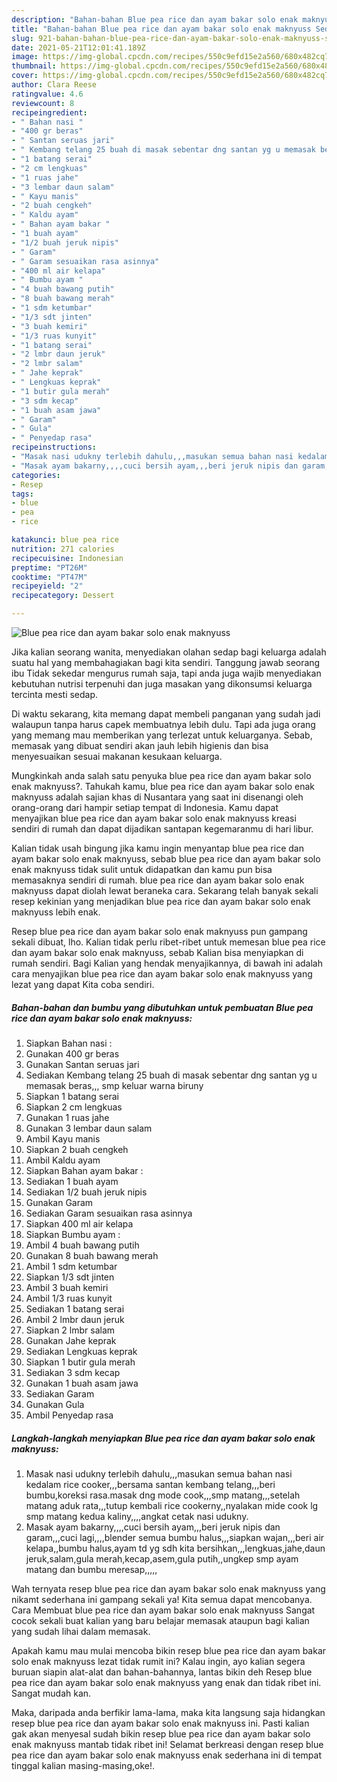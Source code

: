 ```yaml
---
description: "Bahan-bahan Blue pea rice dan ayam bakar solo enak maknyuss Sederhana Untuk Jualan"
title: "Bahan-bahan Blue pea rice dan ayam bakar solo enak maknyuss Sederhana Untuk Jualan"
slug: 921-bahan-bahan-blue-pea-rice-dan-ayam-bakar-solo-enak-maknyuss-sederhana-untuk-jualan
date: 2021-05-21T12:01:41.189Z
image: https://img-global.cpcdn.com/recipes/550c9efd15e2a560/680x482cq70/blue-pea-rice-dan-ayam-bakar-solo-enak-maknyuss-foto-resep-utama.jpg
thumbnail: https://img-global.cpcdn.com/recipes/550c9efd15e2a560/680x482cq70/blue-pea-rice-dan-ayam-bakar-solo-enak-maknyuss-foto-resep-utama.jpg
cover: https://img-global.cpcdn.com/recipes/550c9efd15e2a560/680x482cq70/blue-pea-rice-dan-ayam-bakar-solo-enak-maknyuss-foto-resep-utama.jpg
author: Clara Reese
ratingvalue: 4.6
reviewcount: 8
recipeingredient:
- " Bahan nasi "
- "400 gr beras"
- " Santan seruas jari"
- " Kembang telang 25 buah di masak sebentar dng santan yg u memasak beras smp keluar warna biruny"
- "1 batang serai"
- "2 cm lengkuas"
- "1 ruas jahe"
- "3 lembar daun salam"
- " Kayu manis"
- "2 buah cengkeh"
- " Kaldu ayam"
- " Bahan ayam bakar "
- "1 buah ayam"
- "1/2 buah jeruk nipis"
- " Garam"
- " Garam sesuaikan rasa asinnya"
- "400 ml air kelapa"
- " Bumbu ayam "
- "4 buah bawang putih"
- "8 buah bawang merah"
- "1 sdm ketumbar"
- "1/3 sdt jinten"
- "3 buah kemiri"
- "1/3 ruas kunyit"
- "1 batang serai"
- "2 lmbr daun jeruk"
- "2 lmbr salam"
- " Jahe keprak"
- " Lengkuas keprak"
- "1 butir gula merah"
- "3 sdm kecap"
- "1 buah asam jawa"
- " Garam"
- " Gula"
- " Penyedap rasa"
recipeinstructions:
- "Masak nasi udukny terlebih dahulu,,,masukan semua bahan nasi kedalam rice cooker,,,bersama santan kembang telang,,,beri bumbu,koreksi rasa.masak dng mode cook,,,smp matang,,,setelah matang aduk rata,,,tutup kembali rice cookerny,,nyalakan mide cook lg smp matang kedua kaliny,,,,angkat cetak nasi udukny."
- "Masak ayam bakarny,,,,cuci bersih ayam,,,beri jeruk nipis dan garam,,,cuci lagi,,,,blender semua bumbu halus,,,siapkan wajan,,,beri air kelapa,,bumbu halus,ayam td yg sdh kita bersihkan,,,lengkuas,jahe,daun jeruk,salam,gula merah,kecap,asem,gula putih,,ungkep smp ayam matang dan bumbu meresap,,,,,"
categories:
- Resep
tags:
- blue
- pea
- rice

katakunci: blue pea rice 
nutrition: 271 calories
recipecuisine: Indonesian
preptime: "PT26M"
cooktime: "PT47M"
recipeyield: "2"
recipecategory: Dessert

---
```



![Blue pea rice dan ayam bakar solo enak maknyuss](https://img-global.cpcdn.com/recipes/550c9efd15e2a560/680x482cq70/blue-pea-rice-dan-ayam-bakar-solo-enak-maknyuss-foto-resep-utama.jpg)

Jika kalian seorang wanita, menyediakan olahan sedap bagi keluarga adalah suatu hal yang membahagiakan bagi kita sendiri. Tanggung jawab seorang ibu Tidak sekedar mengurus rumah saja, tapi anda juga wajib menyediakan kebutuhan nutrisi terpenuhi dan juga masakan yang dikonsumsi keluarga tercinta mesti sedap.

Di waktu  sekarang, kita memang dapat membeli panganan yang sudah jadi walaupun tanpa harus capek membuatnya lebih dulu. Tapi ada juga orang yang memang mau memberikan yang terlezat untuk keluarganya. Sebab, memasak yang dibuat sendiri akan jauh lebih higienis dan bisa menyesuaikan sesuai makanan kesukaan keluarga. 



Mungkinkah anda salah satu penyuka blue pea rice dan ayam bakar solo enak maknyuss?. Tahukah kamu, blue pea rice dan ayam bakar solo enak maknyuss adalah sajian khas di Nusantara yang saat ini disenangi oleh orang-orang dari hampir setiap tempat di Indonesia. Kamu dapat menyajikan blue pea rice dan ayam bakar solo enak maknyuss kreasi sendiri di rumah dan dapat dijadikan santapan kegemaranmu di hari libur.

Kalian tidak usah bingung jika kamu ingin menyantap blue pea rice dan ayam bakar solo enak maknyuss, sebab blue pea rice dan ayam bakar solo enak maknyuss tidak sulit untuk didapatkan dan kamu pun bisa memasaknya sendiri di rumah. blue pea rice dan ayam bakar solo enak maknyuss dapat diolah lewat beraneka cara. Sekarang telah banyak sekali resep kekinian yang menjadikan blue pea rice dan ayam bakar solo enak maknyuss lebih enak.

Resep blue pea rice dan ayam bakar solo enak maknyuss pun gampang sekali dibuat, lho. Kalian tidak perlu ribet-ribet untuk memesan blue pea rice dan ayam bakar solo enak maknyuss, sebab Kalian bisa menyiapkan di rumah sendiri. Bagi Kalian yang hendak menyajikannya, di bawah ini adalah cara menyajikan blue pea rice dan ayam bakar solo enak maknyuss yang lezat yang dapat Kita coba sendiri.

<!--inarticleads1-->

##### Bahan-bahan dan bumbu yang dibutuhkan untuk pembuatan Blue pea rice dan ayam bakar solo enak maknyuss:

1. Siapkan  Bahan nasi :
1. Gunakan 400 gr beras
1. Gunakan  Santan seruas jari
1. Sediakan  Kembang telang 25 buah di masak sebentar dng santan yg u memasak beras,,, smp keluar warna biruny
1. Siapkan 1 batang serai
1. Siapkan 2 cm lengkuas
1. Gunakan 1 ruas jahe
1. Gunakan 3 lembar daun salam
1. Ambil  Kayu manis
1. Siapkan 2 buah cengkeh
1. Ambil  Kaldu ayam
1. Siapkan  Bahan ayam bakar :
1. Sediakan 1 buah ayam
1. Sediakan 1/2 buah jeruk nipis
1. Gunakan  Garam
1. Sediakan  Garam sesuaikan rasa asinnya
1. Siapkan 400 ml air kelapa
1. Siapkan  Bumbu ayam :
1. Ambil 4 buah bawang putih
1. Gunakan 8 buah bawang merah
1. Ambil 1 sdm ketumbar
1. Siapkan 1/3 sdt jinten
1. Ambil 3 buah kemiri
1. Ambil 1/3 ruas kunyit
1. Sediakan 1 batang serai
1. Ambil 2 lmbr daun jeruk
1. Siapkan 2 lmbr salam
1. Gunakan  Jahe keprak
1. Sediakan  Lengkuas keprak
1. Siapkan 1 butir gula merah
1. Sediakan 3 sdm kecap
1. Gunakan 1 buah asam jawa
1. Sediakan  Garam
1. Gunakan  Gula
1. Ambil  Penyedap rasa




<!--inarticleads2-->

##### Langkah-langkah menyiapkan Blue pea rice dan ayam bakar solo enak maknyuss:

1. Masak nasi udukny terlebih dahulu,,,masukan semua bahan nasi kedalam rice cooker,,,bersama santan kembang telang,,,beri bumbu,koreksi rasa.masak dng mode cook,,,smp matang,,,setelah matang aduk rata,,,tutup kembali rice cookerny,,nyalakan mide cook lg smp matang kedua kaliny,,,,angkat cetak nasi udukny.
1. Masak ayam bakarny,,,,cuci bersih ayam,,,beri jeruk nipis dan garam,,,cuci lagi,,,,blender semua bumbu halus,,,siapkan wajan,,,beri air kelapa,,bumbu halus,ayam td yg sdh kita bersihkan,,,lengkuas,jahe,daun jeruk,salam,gula merah,kecap,asem,gula putih,,ungkep smp ayam matang dan bumbu meresap,,,,,




Wah ternyata resep blue pea rice dan ayam bakar solo enak maknyuss yang nikamt sederhana ini gampang sekali ya! Kita semua dapat mencobanya. Cara Membuat blue pea rice dan ayam bakar solo enak maknyuss Sangat cocok sekali buat kalian yang baru belajar memasak ataupun bagi kalian yang sudah lihai dalam memasak.

Apakah kamu mau mulai mencoba bikin resep blue pea rice dan ayam bakar solo enak maknyuss lezat tidak rumit ini? Kalau ingin, ayo kalian segera buruan siapin alat-alat dan bahan-bahannya, lantas bikin deh Resep blue pea rice dan ayam bakar solo enak maknyuss yang enak dan tidak ribet ini. Sangat mudah kan. 

Maka, daripada anda berfikir lama-lama, maka kita langsung saja hidangkan resep blue pea rice dan ayam bakar solo enak maknyuss ini. Pasti kalian gak akan menyesal sudah bikin resep blue pea rice dan ayam bakar solo enak maknyuss mantab tidak ribet ini! Selamat berkreasi dengan resep blue pea rice dan ayam bakar solo enak maknyuss enak sederhana ini di tempat tinggal kalian masing-masing,oke!.


